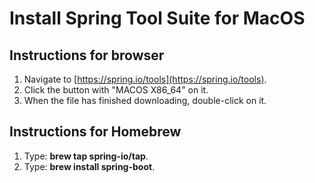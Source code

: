 # Install Spring Tool Suite for MacOS

## Instructions for browser

1. Navigate to [https://spring.io/tools](https://spring.io/tools). 
1. Click the button with "MACOS X86_64" on it.
1. When the file has finished downloading, double-click on it.

## Instructions for Homebrew

1. Type: **brew tap spring-io/tap**.
1. Type: **brew install spring-boot**.